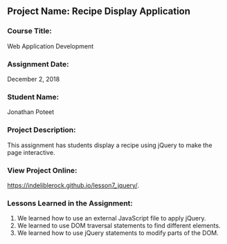 ## Project Name:  Recipe Display Application

### Course Title:
Web Application Development

### Assignment Date:  
December 2, 2018

### Student Name:  
Jonathan Poteet

### Project Description:
This assignment has students display a recipe using jQuery to make the page interactive.

### View Project Online:
https://indeliblerock.github.io/lesson7_jquery/.

### Lessons Learned in the Assignment:
1. We learned how to use an external JavaScript file to apply jQuery.
2. We learned to use DOM traversal statements to find different elements.
3. We learned how to use jQuery statements to modify parts of the DOM.

